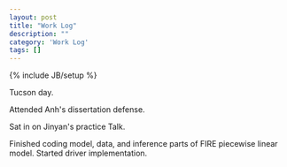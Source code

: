 ```yaml
---
layout: post
title: "Work Log"
description: ""
category: 'Work Log'
tags: []
---
```

{% include JB/setup %}

Tucson day.

Attended Anh's dissertation defense.

Sat in on Jinyan's practice Talk.

Finished coding model, data, and inference parts of FIRE piecewise linear model.  Started driver implementation.
